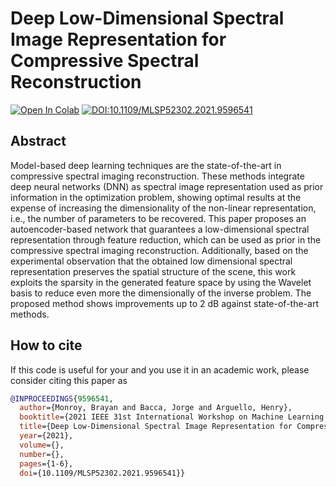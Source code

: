 # Deep Low-Dimensional Spectral Image Representation for Compressive Spectral Reconstruction

[![Open In Colab](https://colab.research.google.com/assets/colab-badge.svg)](https://colab.research.google.com/github/hdspgroup/DeepLDSIR/blob/master/demo_recons.ipynb)
[![DOI:10.1109/MLSP52302.2021.9596541](https://zenodo.org/badge/DOI/10.1109/MLSP52302.2021.9596541.svg)](https://doi.org/10.1109/MLSP52302.2021.9596541)

## Abstract

Model-based deep learning techniques are the state-of-the-art in compressive spectral imaging reconstruction. These methods integrate deep neural networks (DNN) as spectral image representation used as prior information in the optimization problem, showing optimal results at the expense of increasing the dimensionality of the non-linear representation, i.e., the number of parameters to be recovered. This paper proposes an autoencoder-based network that guarantees a low-dimensional spectral representation through feature reduction, which can be used as prior in the compressive spectral imaging reconstruction. Additionally, based on the experimental observation that the obtained low dimensional spectral representation preserves the spatial structure of the scene, this work exploits the sparsity in the generated feature space by using the Wavelet basis to reduce even more the dimensionally of the inverse problem. The proposed method shows improvements up to 2 dB against state-of-the-art methods.

## How to cite
If this code is useful for your and you use it in an academic work, please consider citing this paper as


```bib
@INPROCEEDINGS{9596541,
  author={Monroy, Brayan and Bacca, Jorge and Arguello, Henry},
  booktitle={2021 IEEE 31st International Workshop on Machine Learning for Signal Processing (MLSP)}, 
  title={Deep Low-Dimensional Spectral Image Representation for Compressive Spectral Reconstruction}, 
  year={2021},
  volume={},
  number={},
  pages={1-6},
  doi={10.1109/MLSP52302.2021.9596541}}
```
